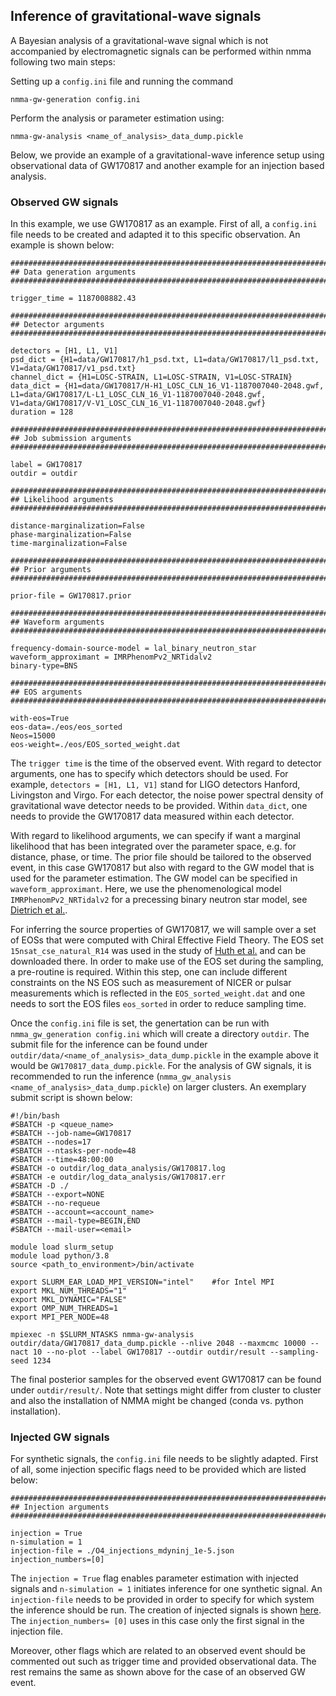 ## Inference of gravitational-wave signals

A Bayesian analysis of a gravitational-wave signal which is not accompanied by electromagnetic signals can be performed within nmma following two main steps:

Setting up a `config.ini` file and running the command

	nmma-gw-generation config.ini

Perform the analysis or parameter estimation using:

    nmma-gw-analysis <name_of_analysis>_data_dump.pickle

Below, we provide an example of a gravitational-wave inference setup using observational data of GW170817 and another example for an injection based analysis.

### Observed GW signals

In this example, we use GW170817 as an example. First of all, a `config.ini` file needs to be created and adapted it to this specific observation.
An example is shown below:

    ################################################################################
    ## Data generation arguments
    ################################################################################

    trigger_time = 1187008882.43

    ################################################################################
    ## Detector arguments
    ################################################################################

    detectors = [H1, L1, V1]
    psd_dict = {H1=data/GW170817/h1_psd.txt, L1=data/GW170817/l1_psd.txt, V1=data/GW170817/v1_psd.txt}
    channel_dict = {H1=LOSC-STRAIN, L1=LOSC-STRAIN, V1=LOSC-STRAIN}
    data_dict = {H1=data/GW170817/H-H1_LOSC_CLN_16_V1-1187007040-2048.gwf, L1=data/GW170817/L-L1_LOSC_CLN_16_V1-1187007040-2048.gwf, V1=data/GW170817/V-V1_LOSC_CLN_16_V1-1187007040-2048.gwf}
    duration = 128

    ################################################################################
    ## Job submission arguments
    ################################################################################

    label = GW170817
    outdir = outdir

    ################################################################################
    ## Likelihood arguments
    ################################################################################

    distance-marginalization=False
    phase-marginalization=False
    time-marginalization=False

    ################################################################################
    ## Prior arguments
    ################################################################################

    prior-file = GW170817.prior

    ################################################################################
    ## Waveform arguments
    ################################################################################

    frequency-domain-source-model = lal_binary_neutron_star
    waveform_approximant = IMRPhenomPv2_NRTidalv2
    binary-type=BNS

    ################################################################################
    ## EOS arguments
    ################################################################################

    with-eos=True
    eos-data=./eos/eos_sorted
    Neos=15000
    eos-weight=./eos/EOS_sorted_weight.dat

The `trigger time` is the time of the observed event. With regard to detector arguments, one has to specify which detectors should be used. For example, `detectors = [H1, L1, V1]` stand for LIGO detectors Hanford, Livingston and Virgo. For each detector, the noise power spectral density of gravitational wave detector needs to be provided. Within `data_dict`, one needs to provide the GW170817 data measured within each detector.

With regard to likelihood arguments, we can specify if want a marginal likelihood that has been integrated over the parameter space, e.g. for distance, phase, or time. The prior file should be tailored to the observed event, in this case GW170817 but also with regard to the GW model that is used for the parameter estimation. The GW model can be specified in `waveform_approximant`. Here, we use the phenomenological model `IMRPhenomPv2_NRTidalv2` for a precessing binary neutron star model, see [Dietrich et al.](https://pure.mpg.de/rest/items/item_3058536/component/file_3058537/content).

For inferring the source properties of GW170817, we will sample over a set of EOSs that were computed with Chiral Effective Field Theory. The EOS set `15nsat_cse_natural_R14` was used in the study of [Huth et al.](https://www.nature.com/articles/s41586-022-04750-w#data-availability) and can be downloaded there. In order to make use of the EOS set during the sampling, a pre-routine is required. Within this step, one can include different constraints on the NS EOS such as measurement of NICER or pulsar measurements which is reflected in the `EOS_sorted_weight.dat` and one needs to sort the EOS files `eos_sorted` in order to reduce sampling time.

Once the `config.ini` file is set, the genertation can be run with `nmma_gw_generation config.ini` which will create a directory `outdir`. The submit file for the inference can be found under `outdir/data/<name_of_analysis>_data_dump.pickle` in the example above it would be `GW170817_data_dump.pickle`. For the analysis of GW signals, it is recommended to run the inference (`nmma_gw_analysis <name_of_analysis>_data_dump.pickle`) on larger clusters. An exemplary submit script is shown below:

	#!/bin/bash
	#SBATCH -p <queue_name>
	#SBATCH --job-name=GW170817
	#SBATCH --nodes=17
	#SBATCH --ntasks-per-node=48
	#SBATCH --time=48:00:00
	#SBATCH -o outdir/log_data_analysis/GW170817.log
	#SBATCH -e outdir/log_data_analysis/GW170817.err
	#SBATCH -D ./
	#SBATCH --export=NONE
	#SBATCH --no-requeue
	#SBATCH --account=<account_name>
	#SBATCH --mail-type=BEGIN,END
	#SBATCH --mail-user=<email>

	module load slurm_setup
	module load python/3.8
	source <path_to_environment>/bin/activate

	export SLURM_EAR_LOAD_MPI_VERSION="intel"    #for Intel MPI
	export MKL_NUM_THREADS="1"
	export MKL_DYNAMIC="FALSE"
	export OMP_NUM_THREADS=1
	export MPI_PER_NODE=48

	mpiexec -n $SLURM_NTASKS nmma-gw-analysis outdir/data/GW170817_data_dump.pickle --nlive 2048 --maxmcmc 10000 --nact 10 --no-plot --label GW170817 --outdir outdir/result --sampling-seed 1234

The final posterior samples for the observed event GW170817 can be found under `outdir/result/`. Note that settings might differ from cluster to cluster and also the installation of NMMA might be changed (conda vs. python installation).


### Injected GW signals

For synthetic signals, the `config.ini` file needs to be slightly adapted. First of all, some injection specific flags need to be provided which are listed below:

	################################################################################
	## Injection arguments
	################################################################################

	injection = True
	n-simulation = 1
	injection-file = ./O4_injections_mdyninj_1e-5.json
	injection_numbers=[0]

The `injection = True` flag enables parameter estimation with injected signals and `n-simulation = 1` initiates inference for one synthetic signal. An `injection-file` needs to be provided in order to specify for which system the inference should be run. The creation of injected signals is shown [here](./data_inj_obs.html). The `injection_numbers= [0]` uses in this case only the first signal in the injection file.

Moreover, other flags which are related to an observed event should be commented out such as trigger time and provided observational data. The rest remains the same as shown above for the case of an observed GW event.
